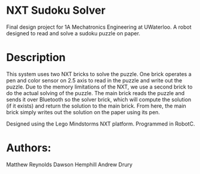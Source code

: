 # NXT Sudoku Solver
Final design project for 1A Mechatronics Engineering at UWaterloo. A robot designed to read and solve a sudoku puzzle on paper.

# Description
This system uses two NXT bricks to solve the puzzle. One brick operates a pen and color sensor on 2.5 axis to read in the puzzle and write out the puzzle. Due to the memory limitations of the NXT, we use a second brick to do the actual solving of the puzzle. The main brick reads the puzzle and sends it over Bluetooth so the solver brick, which will compute the solution (if it exists) and return the solution to the main brick. From here, the main brick simply writes out the solution on the paper using its pen.

Designed using the Lego Mindstorms NXT platform. Programmed in RobotC.

# Authors:
Matthew Reynolds
Dawson Hemphill
Andrew Drury
